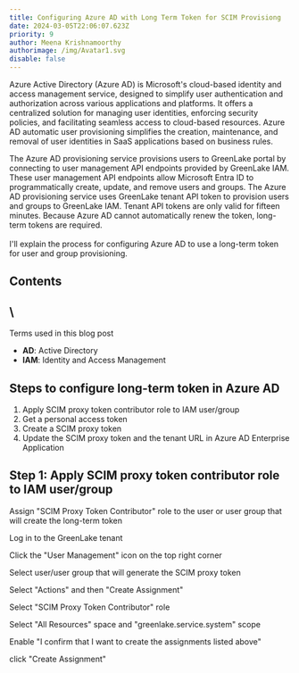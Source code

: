 ```yaml
---
title: Configuring Azure AD with Long Term Token for SCIM Provisiong
date: 2024-03-05T22:06:07.623Z
priority: 9
author: Meena Krishnamoorthy
authorimage: /img/Avatar1.svg
disable: false
---
```

Azure Active Directory (Azure AD) is Microsoft's cloud-based identity and access management service, designed to simplify user authentication and authorization across various applications and platforms. It offers a centralized solution for managing user identities, enforcing security policies, and facilitating seamless access to cloud-based resources. Azure AD automatic user provisioning simplifies the creation, maintenance, and removal of user identities in SaaS applications based on business rules.

The Azure AD provisioning service provisions users to GreenLake portal by connecting to user management API endpoints provided by GreenLake IAM. These user management API endpoints allow Microsoft Entra ID to programmatically create, update, and remove users and groups. The Azure AD provisioning service uses GreenLake tenant API token to provision users and groups to GreenLake IAM. Tenant API tokens are only valid for fifteen minutes. Because Azure AD cannot automatically renew the token, long-term tokens are required.\
\
I'll explain the process for configuring Azure AD to use a long-term token for user and group provisioning.

## C﻿ontents

## \
T﻿erms used in this blog post

* **A﻿D**: Active Directory
* **I﻿AM**: Identity and Access Management

## S﻿teps to configure long-term token in Azure AD

1. A﻿pply SCIM proxy token contributor role to IAM user/group
2. G﻿et a personal access token
3. C﻿reate a SCIM proxy token
4. U﻿pdate the SCIM proxy token and the tenant URL in Azure AD Enterprise Application

## S﻿tep 1: Apply SCIM proxy token contributor role to IAM user/group

A﻿ssign "SCIM Proxy Token Contributor" role to the user or user group that will create the long-term token

L﻿og in to the GreenLake tenant

C﻿lick the "User Management" icon on the top right corner

S﻿elect user/user group that will generate the SCIM proxy token

S﻿elect "Actions" and then "Create Assignment"

S﻿elect "SCIM Proxy Token Contributor" role

S﻿elect "All Resources"  space and "greenlake.service.system" scope

E﻿nable "I confirm that I want to create the assignments listed above"

c﻿lick "Create Assignment"